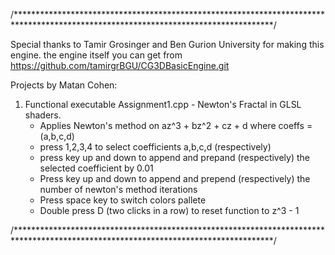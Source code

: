 /***********************************************************************************************************************************/


Special thanks to Tamir Grosinger and Ben Gurion University for making this engine.
the engine itself you can get from https://github.com/tamirgrBGU/CG3DBasicEngine.git
 


Projects by Matan Cohen: 
1. Functional executable Assignment1.cpp - Newton's Fractal in GLSL shaders.
    - Applies Newton's method on az^3 + bz^2 + cz + d where coeffs = (a,b,c,d)
    - press 1,2,3,4 to select coefficients a,b,c,d (respectively)
    - press key up and down to append and prepand (respectively) the selected coefficient by 0.01
    - Press key up and down to append and prepend (respectively) the number of newton's method iterations
    - Press space key to switch colors pallete
    - Double press D (two clicks in a row) to reset function to z^3 - 1


/***********************************************************************************************************************************/